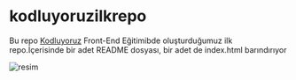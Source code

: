 # kodluyoruzilkrepo
Bu repo [Kodluyoruz](https://kodluyoruz.org) Front-End Eğitimibde oluşturduğumuz ilk repo.İçerisinde bir adet README dosyası, bir adet de index.html barındırıyor


![resim](https://picsum.photos/200/300)